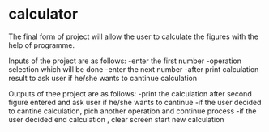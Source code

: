 # calculator

The final form of project will allow the user to calculate the figures with the help of programme.

Inputs of the project are as follows:
-enter the first number
-operation selection which will be done
-enter the next number 
-after print calculation result to ask user if he/she wants to cantinue calculation

Outputs of thee project are as follows:
-print the calculation after second figure entered and ask user if he/she wants to cantinue
-if the user decided to cantine calculation, pich another operation and continue process
-if the user decided end calculation , clear screen start new calculation

